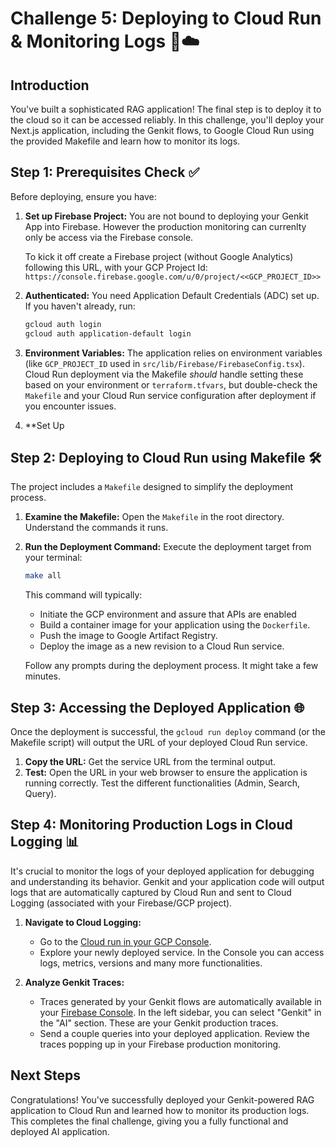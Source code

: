 # Challenge 5: Deploying to Cloud Run & Monitoring Logs 🚀☁️

## Introduction

You've built a sophisticated RAG application! The final step is to deploy it to the cloud so it can be accessed reliably. In this challenge, you'll deploy your Next.js application, including the Genkit flows, to Google Cloud Run using the provided Makefile and learn how to monitor its logs.

## Step 1: Prerequisites Check ✅

Before deploying, ensure you have:

1.  **Set up Firebase Project:** 
    You are not bound to deploying your Genkit App into Firebase. However the production monitoring can currenlty only be access via the Firebase console.

    To kick it off create a Firebase project (without Google Analytics) following this URL, with your GCP Project Id: `https://console.firebase.google.com/u/0/project/<<GCP_PROJECT_ID>>`

2.  **Authenticated:** You need Application Default Credentials (ADC) set up. If you haven't already, run:
    ```bash
    gcloud auth login
    gcloud auth application-default login
    ```
3.  **Environment Variables:** The application relies on environment variables (like `GCP_PROJECT_ID` used in `src/lib/Firebase/FirebaseConfig.tsx`). Cloud Run deployment via the Makefile *should* handle setting these based on your environment or `terraform.tfvars`, but double-check the `Makefile` and your Cloud Run service configuration after deployment if you encounter issues.

4. **Set Up 

## Step 2: Deploying to Cloud Run using Makefile 🛠️

The project includes a `Makefile` designed to simplify the deployment process.

1.  **Examine the Makefile:** Open the `Makefile` in the root directory. Understand the commands it runs.
2.  **Run the Deployment Command:** Execute the deployment target from your terminal:
    ```bash
    make all
    ```
    This command will typically:
    *   Initiate the GCP environment and assure that APIs are enabled
    *   Build a container image for your application using the `Dockerfile`.
    *   Push the image to Google Artifact Registry.
    *   Deploy the image as a new revision to a Cloud Run service.

    Follow any prompts during the deployment process. It might take a few minutes.

## Step 3: Accessing the Deployed Application 🌐

Once the deployment is successful, the `gcloud run deploy` command (or the Makefile script) will output the URL of your deployed Cloud Run service.

1.  **Copy the URL:** Get the service URL from the terminal output.
2.  **Test:** Open the URL in your web browser to ensure the application is running correctly. Test the different functionalities (Admin, Search, Query).

## Step 4: Monitoring Production Logs in Cloud Logging 📊

It's crucial to monitor the logs of your deployed application for debugging and understanding its behavior. Genkit and your application code will output logs that are automatically captured by Cloud Run and sent to Cloud Logging (associated with your Firebase/GCP project).

1.  **Navigate to Cloud Logging:**
    *   Go to the [Cloud run in your GCP Console](https://console.cloud.google.com/run).
    *   Explore your newly deployed service. In the Console you can access logs, metrics, versions and many more functionalities.

3.  **Analyze Genkit Traces:**
    *   Traces generated by your Genkit flows are automatically available in your [Firebase Console](https://console.firebase.google.com/). In the left sidebar, you can select "Genkit" in the "AI" section. These are your Genkit production traces.
    *   Send a couple queries into your deployed application. Review the traces popping up in your Firebase production monitoring.

## Next Steps

Congratulations! You've successfully deployed your Genkit-powered RAG application to Cloud Run and learned how to monitor its production logs. This completes the final challenge, giving you a fully functional and deployed AI application.
